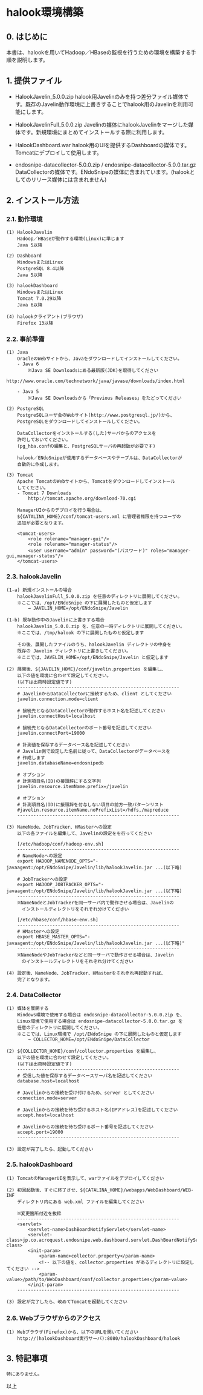 # halook環境構築

## 0. はじめに
本書は、halookを用いてHadoop／HBaseの監視を行うための環境を構築する手順を説明します。

## 1. 提供ファイル
*	HalookJavelin_5.0.0.zip
	halook用Javelinのみを持つ差分ファイル媒体です。既存のJavelin動作環境に上書きすることでhalook用のJavelinを利用可能にします。

*	HalookJavelinFull_5.0.0.zip
	Javelinの媒体にhalookJavelinをマージした媒体です。新規環境にまとめてインストールする際に利用します。

*	HalookDashboard.war
	halook用のUIを提供するDashboardの媒体です。Tomcatにデプロイして使用します。

*  endosnipe-datacollector-5.0.0.zip / endosnipe-datacollector-5.0.0.tar.gz
	DataCollectorの媒体です。ENdoSnipeの媒体に含まれています。(halookとしてのリリース媒体には含まれません)

## 2. インストール方法
### 2.1. 動作環境
	(1) HalookJavelin
		Hadoop／HBaseが動作する環境(Linux)に準じます
		Java 5以降

	(2) Dashboard
		WindowsまたはLinux
		PostgreSQL 8.4以降
		Java 5以降

	(3) halookDashboard
		WindowsまたはLinux
		Tomcat 7.0.29以降
		Java 6以降

	(4) halookクライアント(ブラウザ)
		Firefox 13以降

### 2.2. 事前準備
	(1) Java
		OracleのWebサイトから、Javaをダウンロードしてインストールしてください。
		- Java 6
			※Java SE Downloadsにある最新版(JDK)を取得してください
			http://www.oracle.com/technetwork/java/javase/downloads/index.html
			
		- Java 5
			※Java SE Downloadsから「Previous Releases」をたどってください

	(2) PostgreSQL
		PostgreSQLユーザ会のWebサイト(http://www.postgresql.jp/)から、
		PostgreSQLをダウンロードしてインストールしてください。
		
		DataCollectorをインストールする(した)サーバからのアクセスを
		許可しておいてください。
		(pg_hba.confの編集と、PostgreSQLサーバの再起動が必要です)
		
		halook／ENdoSnipeが使用するデータベースやテーブルは、DataCollectorが
		自動的に作成します。

	(3) Tomcat
		Apache TomcatのWebサイトから、Tomcatをダウンロードしてインストール
		してください。
		- Tomcat 7 Downloads
			http://tomcat.apache.org/download-70.cgi
		
		ManagerUIからのデプロイを行う場合は、
		${CATALINA_HOME}/conf/tomcat-users.xml に管理者権限を持つユーザの
		追加が必要となります。
		
		<tomcat-users>
			<role rolename="manager-gui"/>
			<role rolename="manager-status"/>
			<user username="admin" password="(パスワード)" roles="manager-gui,manager-status"/>
		</tomcat-users>

### 2.3. halookJavelin
	(1-a) 新規インストールの場合
		halookJavelinFull_5.0.0.zip を任意のディレクトリに展開してください。
		※ここでは、/opt/ENdoSnipe の下に展開したものと仮定します
			→ JAVELIN_HOME=/opt/ENdoSnipe/Javelin
	
	(1-b) 既存動作中のJavelinに上書きする場合
		halookJavelin_5.0.0.zip を、任意の一時ディレクトリに展開してください。
		※ここでは、/tmp/halook の下に展開したものと仮定します
		
		その後、展開したファイルのうち、halookJavelin ディレクトリの中身を
		既存の Javelin ディレクトリに上書きしてください。
		※ここでは、JAVELIN_HOME=/opt/ENdoSnipe/Javelin と仮定します
	
	(2) 展開後、${JAVELIN_HOME}/conf/javelin.properties を編集し、
		以下の値を環境に合わせて設定してください。
		(以下は出荷時設定値です)
		------------------------------------------------------------
		# JavelinからDataCollectorに接続するため、client としてください
		javelin.connection.mode=client
		
		# 接続先となるDataCollectorが動作するホスト名を記述してください
		javelin.connectHost=localhost
		
		# 接続先となるDataCollectorのポート番号を記述してください
		javelin.connectPort=19000
		
		# 計測値を保存するデータベース名を記述してください
		# Javelin側で設定した名前に従って、DataCollectorがデータベースを
		# 作成します
		javelin.databaseName=endosnipedb
		
		# オプション
		# 計測項目名(ID)の接頭辞にする文字列
		javelin.resource.itemName.prefix=/javelin
		
		# オプション
		# 計測項目名(ID)に接頭辞を付与しない項目の前方一致パターンリスト
		#javelin.resource.itemName.noPrefixList=/hdfs,/mapreduce
		------------------------------------------------------------
	
	(3) NameNode、JobTracker、HMasterへの設定
		以下の各ファイルを編集して、Javelinの設定をを行ってください
		
		[/etc/hadoop/conf/hadoop-env.sh]
		------------------------------------------------------------
		# NameNodeへの設定
		export HADOOP_NAMENODE_OPTS="-javaagent:/opt/ENdoSnipe/Javelin/lib/halookJavelin.jar ...(以下略)
		
		# JobTrackerへの設定
		export HADOOP_JOBTRACKER_OPTS="-javaagent:/opt/ENdoSnipe/Javelin/lib/halookJavelin.jar ...(以下略)
		------------------------------------------------------------
		※NameNodeとJobTrackerを同一サーバ内で動作させる場合は、Javelinの
		　インストールディレクトリをそれぞれ分けてください
		
		[/etc/hbase/conf/hbase-env.sh]
		------------------------------------------------------------
		# HMasterへの設定
		export HBASE_MASTER_OPTS="-javaagent:/opt/ENdoSnipe/Javelin/lib/halookJavelin.jar ...(以下略)"
		------------------------------------------------------------
		※NameNodeやJobTrackerなどと同一サーバで動作させる場合は、Javelin
		　のインストールディレクトリをそれぞれ分けてください
	
	(4) 設定後、NameNode、JobTracker、HMasterをそれぞれ再起動すれば、
		完了となります。

### 2.4. DataCollector
	(1) 媒体を展開する
		Windows環境で使用する場合は endosnipe-datacollector-5.0.0.zip を、
		Linux環境で使用する場合は endosnipe-datacollector-5.0.0.tar.gz を
		任意のディレクトリに展開してください。
		※ここでは、Linux環境で /opt/ENdoSnipe の下に展開したものと仮定します
			→ COLLECTOR_HOME=/opt/ENdoSnipe/DataCollector
	
	(2) ${COLLECTOR_HOME}/conf/collector.properties を編集し、
		以下の値を環境に合わせて設定してください。
		(以下は出荷時設定値です)
		------------------------------------------------------------
		# 受信した値を保存するデータベースサーバ名を記述してください
		database.host=localhost
		
		# Javelinからの接続を受け付けるため、server としてください
		connection.mode=server
		
		# Javelinからの接続を待ち受けるホスト名(IPアドレス)を記述してください
		accept.host=localhost
		
		# Javelinからの接続を待ち受けるポート番号を記述してください
		accept.port=19000
		------------------------------------------------------------
	
	(3) 設定が完了したら、起動してください

### 2.5. halookDashboard
	(1) TomcatのManagerUIを表示して、warファイルをデプロイしてください
	
	(2) 初回起動後、すぐに終了させ、${CATALINA_HOME}/webapps/WebDashboard/WEB-INF
		ディレクトリ内にある web.xml ファイルを編集してください
		
		※変更箇所付近を抜粋
		------------------------------------------------------------
		<servlet>
			<servlet-name>DashBoardNotifyServlet</servlet-name>
			<servlet-class>jp.co.acroquest.endosnipe.web.dashboard.servlet.DashBoardNotifyServlet</servlet-class>
			<init-param>
				<param-name>collector.property</param-name>
				<!-- 以下の値を、collector.properties があるディレクトリに設定してください -->
				<param-value>/path/to/WebDashboard/conf/collector.properties</param-value>
			</init-param>
		------------------------------------------------------------
	
	(3) 設定が完了したら、改めてTomcatを起動してください

### 2.6. Webブラウザからのアクセス
	(1) Webブラウザ(Firefox)から、以下のURLを開いてください
		http://(halookDashboard実行サーバ):8080/halookDashboard/halook


## 3. 特記事項
	特にありません。


以上
